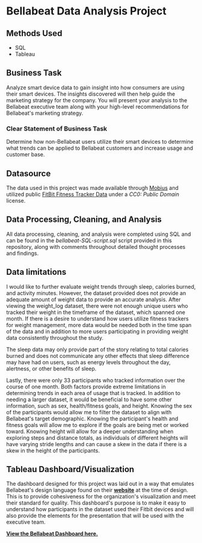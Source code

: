 # Bellabeat Data Analysis Project
## Methods Used
* SQL
* Tableau

## Business Task
Analyze smart device data to gain insight into how consumers are using their smart devices. The insights discovered will then help guide the marketing strategy for the company. You will present your analysis to the Bellabeat executive team along with your high-level recommendations for Bellabeat's marketing strategy.

### Clear Statement of Business Task
Determine how non-Bellabeat users utilize their smart devices to determine what trends can be applied to Bellabeat customers and increase usage and customer base.

## Datasource
The data used in this project was made available through [Mobius](https://www.kaggle.com/arashnic) and utilized public [FitBit Fitness Tracker Data](https://www.kaggle.com/datasets/arashnic/fitbit) under a *CC0: Public Domain* license.

## Data Processing, Cleaning, and Analysis
All data processing, cleaning, and analysis were completed using SQL and can be found in the *bellabeat-SQL-script.sql* script provided in this repository, along with comments throughout detailed thought processes and findings.

## Data limitations
I would like to further evaluate weight trends through sleep, calories burned, and activity minutes. However, the dataset provided does not provide an adequate amount of weight data to provide an accurate analysis. After viewing the weight_log dataset, there were not enough unique users who tracked their weight in the timeframe of the dataset, which spanned one month. If there is a desire to understand how users utilize fitness trackers for weight management, more data would be needed both in the time span of the data and in addition to more users participating in providing weight data consistently throughout the study.

The sleep data may only provide part of the story relating to total calories burned and does not communicate any other effects that sleep difference may have had on users, such as energy levels throughout the day, alertness, or other benefits of sleep.

Lastly, there were only 33 participants who tracked information over the course of one month. Both factors provide extreme limitations in determining trends in each area of usage that is tracked. In addition to needing a larger dataset, it would be beneficial to have some other information, such as sex, health/fitness goals, and height. Knowing the sex of the participants would allow me to filter the dataset to align with Bellabeat's target demographic. Knowing the participant's health and fitness goals will allow me to explore if the goals are being met or worked toward. Knowing height will allow for a deeper understanding when exploring steps and distance totals, as individuals of different heights will have varying stride lengths and can cause a skew in the data if there is a skew in the height of the participants.

## Tableau Dashboard/Visualization
The dashboard designed for this project was laid out in a way that emulates Bellabeat's design language found on their **[website](https://www.bellabeat.com/)** at the time of design. This is to provide cohesiveness for the organization's visualization and meet their standard for quality. This dashboard's purpose is to make it easy to understand how participants in the dataset used their Fitbit devices and will also provide the elements for the presentation that will be used with the executive team.

**[View the Bellabeat Dashboard here.](https://public.tableau.com/app/profile/david.brock2641/viz/Bellabeat_16968184231570/Dashboard12)**

